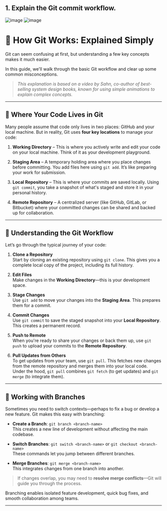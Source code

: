 ## 1. Explain the Git commit workflow.
![image](https://github.com/user-attachments/assets/e781ef06-8d64-483d-bd5b-7e7d872632e4)
![image](https://github.com/user-attachments/assets/c0426f8b-bc0f-4e9c-bf23-b73957a2a715)

# 🚀 How Git Works: Explained Simply

Git can seem confusing at first, but understanding a few key concepts makes it much easier.

In this guide, we'll walk through the basic Git workflow and clear up some common misconceptions.

> _This explanation is based on a video by Sahn, co-author of best-selling system design books, known for using simple animations to explain complex concepts._

---

## 🧭 Where Your Code Lives in Git

Many people assume that code only lives in two places: GitHub and your local machine. But in reality, Git uses **four key locations** to manage your code:

1. **Working Directory** – This is where you actively write and edit your code on your local machine. Think of it as your development playground.

2. **Staging Area** – A temporary holding area where you place changes before committing. You add files here using `git add`. It’s like preparing your work for submission.

3. **Local Repository** – This is where your commits are saved locally. Using `git commit`, you take a snapshot of what's staged and store it in your personal history.

4. **Remote Repository** – A centralized server (like GitHub, GitLab, or Bitbucket) where your committed changes can be shared and backed up for collaboration.

---

## 🔄 Understanding the Git Workflow

Let’s go through the typical journey of your code:

1. **Clone a Repository**  
   Start by cloning an existing repository using `git clone`. This gives you a complete local copy of the project, including its full history.

2. **Edit Files**  
   Make changes in the **Working Directory**—this is your development space.

3. **Stage Changes**  
   Use `git add` to move your changes into the **Staging Area**. This prepares them for a commit.

4. **Commit Changes**  
   Use `git commit` to save the staged snapshot into your **Local Repository**. This creates a permanent record.

5. **Push to Remote**  
   When you're ready to share your changes or back them up, use `git push` to upload your commits to the **Remote Repository**.

6. **Pull Updates from Others**  
   To get updates from your team, use `git pull`. This fetches new changes from the remote repository and merges them into your local code.  
   Under the hood, `git pull` combines `git fetch` (to get updates) and `git merge` (to integrate them).

---

## 🌿 Working with Branches

Sometimes you need to switch contexts—perhaps to fix a bug or develop a new feature. Git makes this easy with branching:

- **Create a Branch**: `git branch <branch-name>`  
  This creates a new line of development without affecting the main codebase.

- **Switch Branches**: `git switch <branch-name>` or `git checkout <branch-name>`  
  These commands let you jump between different branches.

- **Merge Branches**: `git merge <branch-name>`  
  This integrates changes from one branch into another.

> If changes overlap, you may need to **resolve merge conflicts**—Git will guide you through the process.

Branching enables isolated feature development, quick bug fixes, and smooth collaboration among teams.

---
